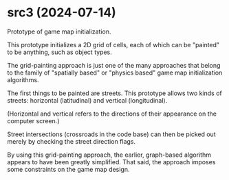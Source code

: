 # src3 (2024-07-14)

Prototype of game map initialization.

This prototype initializes a 2D grid of cells, each of which can be "painted"
to be anything, such as object types.

The grid-painting approach is just one of the many approaches that belong to
the family of "spatially based" or "physics based" game map initialization algorithms.

The first things to be painted are streets. This prototype allows two kinds of streets:
horizontal (latitudinal) and vertical (longitudinal).

(Horizontal and vertical refers to the directions of their appearance on the computer screen.)

Street intersections (crossroads in the code base) can then be picked out merely
by checking the street direction flags.

By using this grid-painting approach, the earlier, graph-based algorithm appears
to have been greatly simplified. That said, the approach imposes some constraints
on the game map design.
